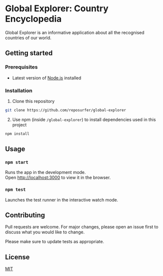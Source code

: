 # Global Explorer: Country Encyclopedia

Global Explorer is an informative application about all the recognised countries of our world.

## Getting started

### Prerequisites

- Latest version of [Node.js](https://nodejs.org/en/download) installed

### Installation

1. Clone this repository

```bash
git clone https://github.com/reposurfer/global-explorer
```

2. Use npm (inside `/global-explorer`) to install dependencies used in this project

```bash
npm install
```

## Usage


### `npm start`

Runs the app in the development mode.\
Open [http://localhost:3000](http://localhost:3000) to view it in the browser.

### `npm test`

Launches the test runner in the interactive watch mode.

## Contributing

Pull requests are welcome. For major changes, please open an issue first
to discuss what you would like to change.

Please make sure to update tests as appropriate.

## License

[MIT](https://choosealicense.com/licenses/mit/)
